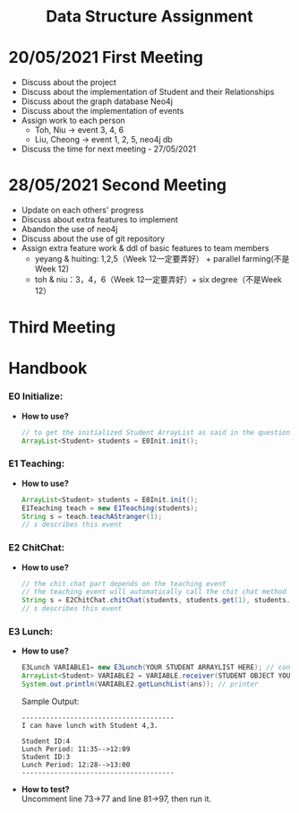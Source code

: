 # <center>Data Structure Assignment</center>

# 20/05/2021 First Meeting
- Discuss about the project
- Discuss about the implementation of Student and their Relationships
- Discuss about the graph database Neo4j
- Discuss about the implementation of events
- Assign work to each person
  - Toh, Niu -> event 3, 4, 6
  - Liu, Cheong -> event 1, 2, 5, neo4j db
- Discuss the time for next meeting - 27/05/2021

# 28/05/2021 Second Meeting
- Update on each others' progress
- Discuss about extra features to implement
- Abandon the use of neo4j
- Discuss about the use of git repository
- Assign extra feature work & ddl of basic features to team members
  + yeyang & huiting: 1,2,5（Week 12一定要弄好） + parallel farming(不是Week 12)
  + toh & niu：3，4，6（Week 12一定要弄好）+ six degree（不是Week 12）

# Third Meeting

# Handbook

### E0 Initialize:
+ **How to use?**
  ```java
  // to get the initialized Student ArrayList as said in the question
  ArrayList<Student> students = E0Init.init();
  ```

### E1 Teaching:
+ **How to use?**
  ```java
  ArrayList<Student> students = E0Init.init();
  E1Teaching teach = new E1Teaching(students);
  String s = teach.teachAStranger(1);
  // s describes this event
  ```

### E2 ChitChat:
+ **How to use?**
  ```java
  // the chit chat part depends on the teaching event
  // the teaching event will automatically call the chit chat method
  String s = E2ChitChat.chitChat(students, students.get(1), students.get(4));
  // s describes this event
  ```


### E3 Lunch:
+ **How to use?**
  ```java
  E3Lunch VARIABLE1= new E3Lunch(YOUR STUDENT ARRAYLIST HERE); // constructor
  ArrayList<Student> VARIABLE2 = VARIABLE.receiver(STUDENT OBJECT YOU); // functional method
  System.out.println(VARIABLE2.getLunchList(ans)); // printer
  ```
  Sample Output:
  ```
  --------------------------------------
  I can have lunch with Student 4,3.

  Student ID:4
  Lunch Period: 11:35-->12:09
  Student ID:3
  Lunch Period: 12:28-->13:00
  --------------------------------------
  ```
+ **How to test?**<br>
Uncomment line 73->77 and line 81->97, then run it.

